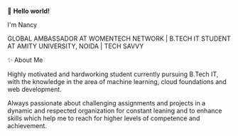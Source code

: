 👋 <strong> Hello world! </strong>

I'm Nancy

GLOBAL AMBASSADOR AT WOMENTECH NETWORK | B.TECH IT STUDENT AT AMITY UNIVERSITY, NOIDA | TECH SAVVY

✨ About Me

Highly motivated and hardworking student currently pursuing B.Tech IT, with the knowledge in the area of machine learning, cloud foundations and web development.

Always passionate about challenging assignments and projects in a dynamic and respected organization for constant leaning and to enhance skills which help me to reach for higher levels of competence and achievement.



